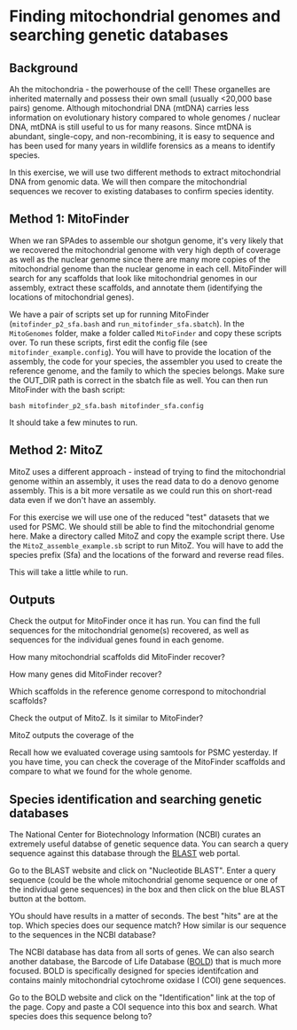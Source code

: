 # Finding mitochondrial genomes and searching genetic databases

## Background

Ah the mitochondria - the powerhouse of the cell! These organelles are inherited maternally and possess their own small (usually <20,000 base pairs) genome. Although mitochondrial DNA (mtDNA) carries less information on evolutionary history compared to whole genomes / nuclear DNA, mtDNA is still useful to us for many reasons. Since mtDNA is abundant, single-copy, and non-recombining, it is easy to sequence and has been used for many years in wildlife forensics as a means to identify species.

In this exercise, we will use two different methods to extract mitochondrial DNA from genomic data. We will then compare the mitochondrial sequences we recover to existing databases to confirm species identity.

## Method 1: MitoFinder

When we ran SPAdes to assemble our shotgun genome, it's very likely that we recovered the mitochondrial genome with very high depth of coverage as well as the nuclear genome since there are many more copies of the mitochondrial genome than the nuclear genome in each cell. MitoFinder will search for any scaffolds that look like mitochondrial genomes in our assembly, extract these scaffolds, and annotate them (identifying the locations of mitochondrial genes).

We have a pair of scripts set up for running MitoFinder (`mitofinder_p2_sfa.bash` and `run_mitofinder_sfa.sbatch`). In the `MitoGenomes` folder, make a folder called `MitoFinder` and copy these scripts over. To run these scripts, first edit the config file (see `mitofinder_example.config`). You will have to provide the location of the assembly, the code for your species, the assembler you used to create the reference genome, and the family to which the species belongs. Make sure the OUT_DIR path is correct in the sbatch file as well. You can then run MitoFinder with the bash script:

```
bash mitofinder_p2_sfa.bash mitofinder_sfa.config
```

It should take a few minutes to run.


## Method 2: MitoZ

MitoZ uses a different approach - instead of trying to find the mitochondrial genome within an assembly, it uses the read data to do a denovo genome assembly. This is a bit more versatile as we could run this on short-read data even if we don't have an assembly.

For this exercise we will use one of the reduced "test" datasets that we used for PSMC. We should still be able to find the mitochondrial genome here. Make a directory called MitoZ and copy the example script there. Use the `MitoZ_assemble_example.sb` script to run MitoZ. You will have to add the species prefix (Sfa) and the locations of the forward and reverse read files.

This will take a little while to run.

## Outputs

Check the output for MitoFinder once it has run. You can find the full sequences for the mitochondrial genome(s) recovered, as well as sequences for the individual genes found in each genome.

How many mitochondrial scaffolds did MitoFinder recover?

How many genes did MitoFinder recover?

Which scaffolds in the reference genome correspond to mitochondrial scaffolds?

Check the output of MitoZ. Is it similar to MitoFinder?

MitoZ outputs the coverage of the 

Recall how we evaluated coverage using samtools for PSMC yesterday. If you have time, you can check the coverage of the MitoFinder scaffolds and compare to what we found for the whole genome.

## Species identification and searching genetic databases

The National Center for Biotechnology Information (NCBI) curates an extremely useful databse of genetic sequence data. You can search a query sequence against this database through the [BLAST](https://blast.ncbi.nlm.nih.gov/Blast.cgi) web portal.

Go to the BLAST website and click on "Nucleotide BLAST". Enter a query sequence (could be the whole mitochondrial genome sequence or one of the individual gene sequences)  in the box and then click on the blue BLAST button at the bottom.

YOu should have results in a matter of seconds. The best "hits" are at the top. Which species does our sequence match? How similar is our sequence to the sequences in the NCBI database?

The NCBI database has data from all sorts of genes. We can also search another database, the Barcode of Life Database ([BOLD](https://boldsystems.org/)) that is much more focused. BOLD is specifically designed for species identifcation and contains mainly mitochondrial cytochrome oxidase I (COI) gene sequences.

Go to the BOLD website and click on the "Identification" link at the top of the page. Copy and paste a COI sequence into this box and search. What species does this sequence belong to?
